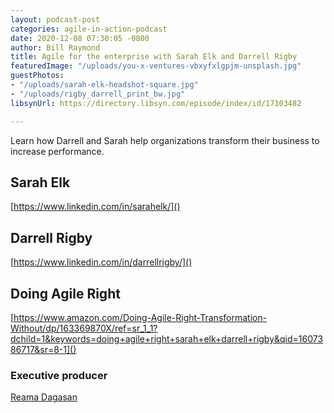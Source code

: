 ```yaml
---
layout: podcast-post
categories: agile-in-action-podcast
date: 2020-12-08 07:30:05 -0800
author: Bill Raymond
title: Agile for the enterprise with Sarah Elk and Darrell Rigby
featuredImage: "/uploads/you-x-ventures-vbxyfxlgpjm-unsplash.jpg"
guestPhotos:
- "/uploads/sarah-elk-headshot-square.jpg"
- "/uploads/rigby_darrell_print_bw.jpg"
libsynUrl: https://directory.libsyn.com/episode/index/id/17103482

---
```

Learn how Darrell and Sarah help organizations transform their business to increase performance.

## Sarah Elk

[https://www.linkedin.com/in/sarahelk/]()

## Darrell Rigby

[https://www.linkedin.com/in/darrellrigby/]()

## Doing Agile Right

[https://www.amazon.com/Doing-Agile-Right-Transformation-Without/dp/163369870X/ref=sr_1_1?dchild=1&keywords=doing+agile+right+sarah+elk+darrell+rigby&qid=1607386717&sr=8-1]()

### Executive producer

[Reama Dagasan](https://www.linkedin.com/in/reamadagasan/)